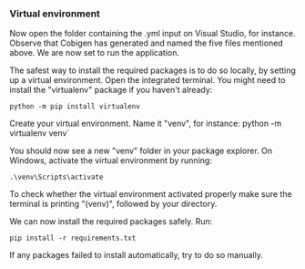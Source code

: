 ### Virtual environment




Now open the folder containing the .yml input on Visual Studio, for instance. Observe that Cobigen has generated and named the five files mentioned above. We are now set to run the application.

The safest way to install the required packages is to do so locally, by setting up a virtual environment. 
Open the integrated terminal. You might need to install the &#34;virtualenv&#34; package if you haven&#39;t already:

`python -m pip install virtualenv`

Create your virtual environment. Name it &#34;venv&#34;, for instance:
python -m virtualenv venv`

You should now see a new &#34;venv&#34; folder in your package explorer. On Windows, activate the virtual environment by running:

`.\venv\Scripts\activate`

To check whether the virtual environment activated properly make sure the terminal is printing &#34;(venv)&#34;, followed by your directory.

We can now install the required packages safely. Run:

`pip install -r requirements.txt`

If any packages failed to install automatically, try to do so manually. 



